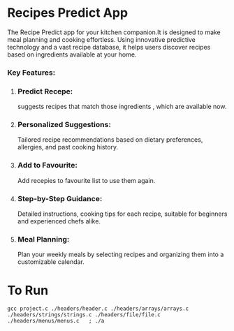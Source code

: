 # Recipes Predict App

The Recipe Predict app for your kitchen companion.It is designed to make meal planning and cooking effortless. Using innovative predictive technology and a vast recipe database, it helps users discover recipes based on ingredients available at your home.

### Key Features:

1. <h3><b>Predict Recepe:</b></h3> suggests recipes that match those ingredients , which are available now.

2. <h3><b>Personalized Suggestions:</b></h3>Tailored recipe recommendations based on dietary preferences, allergies, and past cooking history.

3. <h3><b>Add to Favourite:</b></h3> Add recepies to favourite list to use them again.

4. <h3><b>Step-by-Step Guidance:</b></h3> Detailed instructions, cooking tips for each recipe, suitable for beginners and experienced chefs alike.

5. <h3><b>Meal Planning:</b></h3>  Plan your weekly meals by selecting recipes and organizing them into a customizable calendar.

# To Run

    gcc project.c ./headers/header.c ./headers/arrays/arrays.c ./headers/strings/strings.c ./headers/file/file.c ./headers/menus/menus.c   ; ./a

